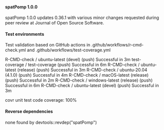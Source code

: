 
#### spatPomp 1.0.0

spatPomp 1.0.0 updates 0.36.1 with various minor changes requested during peer review at Journal of Open Source Software.

#### Test environments

Test validation based on GitHub actions in
.github/workflows/r-cmd-check.yml
and 
.github/workflows/test-coverage.yml

R-CMD-check / ubuntu-latest (devel) (push) Successful in 3m
test-coverage / test-coverage (push) Successful in 6m
R-CMD-check / ubuntu-latest (release) (push) Successful in 3m
R-CMD-check / ubuntu-20.04 (4.1.0) (push) Successful in 4m
R-CMD-check / macOS-latest (release) (push) Successful in 2m
R-CMD-check / windows-latest (release) (push) Successful in 6m
R-CMD-check / ubuntu-latest (devel) (push) Successful in 3m

covr unit test code coverage: 100%

#### Reverse dependencies

none found by devtools::revdep("spatPomp")


